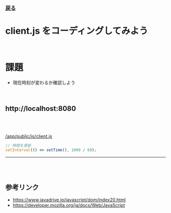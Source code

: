 ### [戻る](./../front-end.md)

# client.js をコーディングしてみよう

<br>

# 課題

- 現在時刻が変わるか確認しよう

<br>

## http://localhost:8080

<br><br>

[/app/public/js/client.js](../../app/public/js/client.js)

```js
// 時間を更新
setInterval(() => setTime(), 1000 / 60);
```

---

<br><br>

## 参考リンク

- https://www.javadrive.jp/javascript/dom/index20.html
- https://developer.mozilla.org/ja/docs/Web/JavaScript
